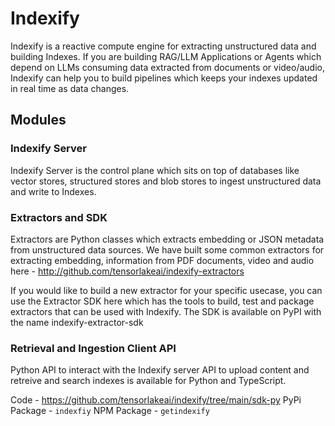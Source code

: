 # Indexify

Indexify is a reactive compute engine for extracting unstructured data and building Indexes. If you are building RAG/LLM Applications or Agents which depend on LLMs consuming data extracted from documents or video/audio, Indexify can help you to build pipelines which keeps your indexes updated in real time as data changes.

## Modules 
### Indexify Server
Indexify Server is the control plane which sits on top of databases like vector stores, structured stores and blob stores to ingest unstructured data and write to Indexes. 

### Extractors and SDK
Extractors are Python classes which extracts embedding or JSON metadata from unstructured data sources. We have built some common extractors for extracting embedding, information from PDF documents, video and audio here - http://github.com/tensorlakeai/indexify-extractors

If you would like to build a new extractor for your specific usecase, you can use the Extractor SDK here which has the tools to build, test and package extractors that can be used with Indexify. The SDK is available on PyPI with the name indexify-extractor-sdk

### Retrieval and Ingestion Client API 
Python API to interact with the Indexify server API to upload content and retreive and search indexes is available for Python and TypeScript.

Code - https://github.com/tensorlakeai/indexify/tree/main/sdk-py 
PyPi Package - `indexfiy`
NPM Package - `getindexify`
